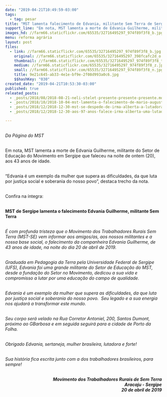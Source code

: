```yaml
---
date: "2019-04-21T10:49:59-03:00"
tags:
  - tag: pesar
title: "MST lamenta falecimento de Edvania, militante Sem Terra de Sergipe"
support_line: "Em nota, MST lamenta a morte de Edvania Guilherme, militante do Setor de Educação do Movimento em Sergipe que faleceu na noite de ontem (20), aos 43 anos de idade."
images_hd: //farm66.staticflickr.com/65535/32716495297_974f89f3f8_b.jpg
menu: reforma agrária
layout: post
files:
  - link: //farm66.staticflickr.com/65535/32716495297_974f89f3f8_b.jpg
    original: //farm66.staticflickr.com/65535/32716495297_398fcafc2d_o.jpg
    thumbnail: //farm66.staticflickr.com/65535/32716495297_974f89f3f8_t.jpg
    medium: //farm66.staticflickr.com/65535/32716495297_974f89f3f8_z.jpg
    small: //farm66.staticflickr.com/65535/32716495297_974f89f3f8_n.jpg
    title: 9e21c645-ab33-4e1e-bf9e-2f08d993a0c6.jpg
    $$hashKey: "030"
created_date: "2019-04-21T10:53:30-03:00"
published: true
releated_posts:
  - _posts/2018/08/2018-08-21-neli-stelet-presente-presente-presente.md
  - _posts/2018/10/2018-10-04-mst-lamenta-o-falecimento-de-mario-augusto-jakobskind.md
  - _posts/2018/12/2018-12-30-mst-se-despede-de-irma-alberta-a-lutadora-do-povo.md
  - _posts/2018/12/2018-12-30-aos-97-anos-falece-irma-alberta-uma-lutadora-incansavel.md

---
```

<p><br />
<em>Da P&aacute;gina do MST</em><br />
&nbsp;</p>

<p>Em nota, MST lamenta a morte de Edvania Guilherme, militante do Setor de Educa&ccedil;&atilde;o do Movimento em Sergipe que faleceu na noite de ontem (20), aos 43 anos de idade.<br />
&nbsp;</p>

<p>&ldquo;Edvania &eacute; um exemplo da mulher que supera as dificuldades, da que luta por justi&ccedil;a social e soberania do nosso povo&rdquo;, destaca trecho da nota.<br />
&nbsp;</p>

<p>Confira na &iacute;ntegra:<br />
&nbsp;</p>

<p><strong>MST de Sergipe lamenta o falecimento Edvania Guilherme, militante Sem Terra</strong><br />
&nbsp;</p>

<p><em>&Eacute; com profunda tristeza que o Movimento dos Trabalhadores Rurais Sem Terra (MST-SE) vem informar aos amigos/as, aos nossos militantes e a nossa base social, o falecimento da companheira Edvania Guilherme, de 43 anos de idade, na noite do dia 20 de abril de 2019.</em><br />
&nbsp;</p>

<p><em>Graduada em Pedagogia da Terra pela Universidade Federal de Sergipe (UFS), Edvania foi uma grande militante do Setor de Educa&ccedil;&atilde;o do MST, desde a funda&ccedil;&atilde;o do Setor no Movimento, dedicou a sua vida e compromisso a lutar por uma educa&ccedil;&atilde;o do campo de qualidade.</em><br />
&nbsp;</p>

<p><em>Edvania &eacute; um exemplo da mulher que supera as dificuldades, da que luta por justi&ccedil;a social e soberania do nosso povo.&nbsp; Seu legado e a sua energia nos ajudar&aacute; a transformar este mundo.</em><br />
&nbsp;</p>

<p><em>Seu corpo ser&aacute; velado na Rua Corretor Antoniel, 200, Santos Dumont, pr&oacute;ximo ao GBarbosa e em seguida seguir&aacute; para a cidade de Porto da Folha.</em><br />
&nbsp;</p>

<p><em>Obrigado Edvania, sertaneja, mulher brasileira, lutadora e forte!&nbsp;</em><br />
&nbsp;</p>

<p><em>Sua hist&oacute;ria fica escrita junto com a dos trabalhadores brasileiros, para sempre!</em><br />
&nbsp;</p>

<p style="text-align: right;"><strong><em>Movimento dos Trabalhadores Rurais de Sem Terra<br />
Aracaju - Sergipe<br />
20 de abril de 2019</em></strong></p>

<p>&nbsp;</p>
